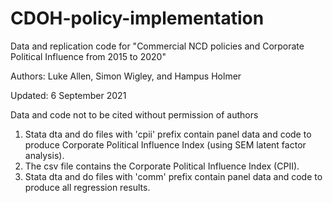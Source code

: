 # CDOH-policy-implementation
Data and replication code for  "Commercial NCD policies and Corporate Political Influence from 2015 to 2020"


Authors: Luke Allen, Simon Wigley, and Hampus Holmer

Updated: 6 September 2021

Data and code not to be cited without permission of authors


1. Stata dta and do files with 'cpii' prefix contain panel data and code to produce Corporate Political Influence Index (using SEM latent factor analysis).
2. The csv file contains the Corporate Political Influence Index (CPII).
3. Stata dta and do files with 'comm' prefix contain panel data and code to produce all regression results.
